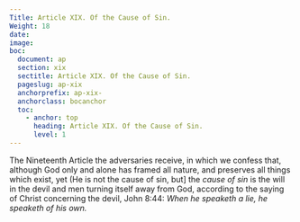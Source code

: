 ```yaml
---
Title: Article XIX. Of the Cause of Sin.
Weight: 18
date: 
image: 
boc:
  document: ap
  section: xix
  sectitle: Article XIX. Of the Cause of Sin.
  pageslug: ap-xix
  anchorprefix: ap-xix-
  anchorclass: bocanchor
  toc:
    - anchor: top
      heading: Article XIX. Of the Cause of Sin.
      level: 1
---
```


 The Nineteenth Article the adversaries receive, in which we confess that, although God only and alone has framed all nature, and preserves all things which exist, yet (He is not the cause of sin, but] the _cause of sin_ is the will in the devil and men turning itself away from God, according to the saying of Christ concerning the devil, John 8:44: _When he speaketh a lie, he speaketh of his own._

